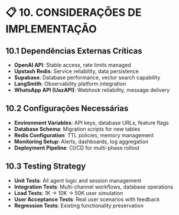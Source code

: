 # 📋 **10. CONSIDERAÇÕES DE IMPLEMENTAÇÃO**

## 10.1 Dependências Externas Críticas
- **OpenAI API**: Stable access, rate limits managed
- **Upstash Redis**: Service reliability, data persistence
- **Supabase**: Database performance, vector search capability
- **LangSmith**: Observability platform integration
- **WhatsApp API (UazAPI)**: Webhook reliability, message delivery

## 10.2 Configurações Necessárias
- **Environment Variables**: API keys, database URLs, feature flags
- **Database Schema**: Migration scripts for new tables
- **Redis Configuration**: TTL policies, memory management
- **Monitoring Setup**: Alerts, dashboards, log aggregation
- **Deployment Pipeline**: CI/CD for multi-phase rollout

## 10.3 Testing Strategy
- **Unit Tests**: All agent logic and session management
- **Integration Tests**: Multi-channel workflows, database operations
- **Load Tests**: 1K → 10K → 50K user simulation
- **User Acceptance Tests**: Real user scenarios with feedback
- **Regression Tests**: Existing functionality preservation
